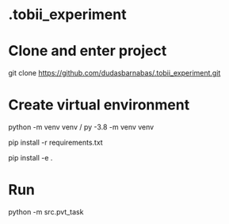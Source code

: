 # .tobii_experiment

# Clone and enter project
git clone https://github.com/dudasbarnabas/.tobii_experiment.git

# Create virtual environment
python -m venv venv / py -3.8 -m venv venv

pip install -r requirements.txt

pip install -e .

# Run
python -m src.pvt_task
